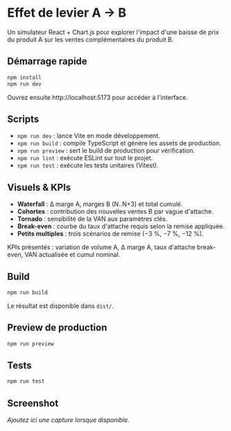 # Effet de levier A → B

Un simulateur React + Chart.js pour explorer l'impact d'une baisse de prix du produit A sur les ventes complémentaires du produit B.

## Démarrage rapide

```bash
npm install
npm run dev
```

Ouvrez ensuite http://localhost:5173 pour accéder à l'interface.

## Scripts

- `npm run dev` : lance Vite en mode développement.
- `npm run build` : compile TypeScript et génère les assets de production.
- `npm run preview` : sert le build de production pour vérification.
- `npm run lint` : exécute ESLint sur tout le projet.
- `npm run test` : exécute les tests unitaires (Vitest).

## Visuels & KPIs

- **Waterfall** : Δ marge A, marges B (N..N+3) et total cumulé.
- **Cohortes** : contribution des nouvelles ventes B par vague d'attache.
- **Tornado** : sensibilité de la VAN aux paramètres clés.
- **Break-even** : courbe du taux d'attache requis selon la remise appliquée.
- **Petits multiples** : trois scénarios de remise (−3 %, −7 %, −12 %).

KPIs présentés : variation de volume A, Δ marge A, taux d'attache break-even, VAN actualisée et cumul nominal.

## Build

```bash
npm run build
```

Le résultat est disponible dans `dist/`.

## Preview de production

```bash
npm run preview
```

## Tests

```bash
npm run test
```

## Screenshot

_Ajoutez ici une capture lorsque disponible._
